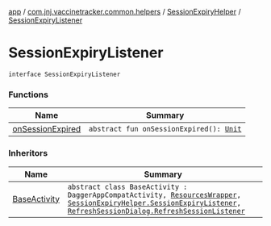 [app](../../../index.md) / [com.jnj.vaccinetracker.common.helpers](../../index.md) / [SessionExpiryHelper](../index.md) / [SessionExpiryListener](./index.md)

# SessionExpiryListener

`interface SessionExpiryListener`

### Functions

| Name | Summary |
|---|---|
| [onSessionExpired](on-session-expired.md) | `abstract fun onSessionExpired(): `[`Unit`](https://kotlinlang.org/api/latest/jvm/stdlib/kotlin/-unit/index.html) |

### Inheritors

| Name | Summary |
|---|---|
| [BaseActivity](../../../com.jnj.vaccinetracker.common.ui/-base-activity/index.md) | `abstract class BaseActivity : DaggerAppCompatActivity, `[`ResourcesWrapper`](../../../com.jnj.vaccinetracker.common.di/-resources-wrapper/index.md)`, `[`SessionExpiryHelper.SessionExpiryListener`](./index.md)`, `[`RefreshSessionDialog.RefreshSessionListener`](../../../com.jnj.vaccinetracker.login/-refresh-session-dialog/-refresh-session-listener/index.md) |
